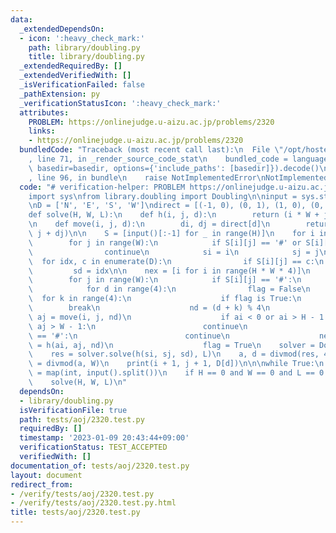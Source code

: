 ```yaml
---
data:
  _extendedDependsOn:
  - icon: ':heavy_check_mark:'
    path: library/doubling.py
    title: library/doubling.py
  _extendedRequiredBy: []
  _extendedVerifiedWith: []
  _isVerificationFailed: false
  _pathExtension: py
  _verificationStatusIcon: ':heavy_check_mark:'
  attributes:
    PROBLEM: https://onlinejudge.u-aizu.ac.jp/problems/2320
    links:
    - https://onlinejudge.u-aizu.ac.jp/problems/2320
  bundledCode: "Traceback (most recent call last):\n  File \"/opt/hostedtoolcache/PyPy/3.7.13/x64/site-packages/onlinejudge_verify/documentation/build.py\"\
    , line 71, in _render_source_code_stat\n    bundled_code = language.bundle(stat.path,\
    \ basedir=basedir, options={'include_paths': [basedir]}).decode()\n  File \"/opt/hostedtoolcache/PyPy/3.7.13/x64/site-packages/onlinejudge_verify/languages/python.py\"\
    , line 96, in bundle\n    raise NotImplementedError\nNotImplementedError\n"
  code: "# verification-helper: PROBLEM https://onlinejudge.u-aizu.ac.jp/problems/2320\n\
    import sys\nfrom library.doubling import Doubling\n\ninput = sys.stdin.readline\n\
    \nD = ['N', 'E', 'S', 'W']\ndirect = [(-1, 0), (0, 1), (1, 0), (0, -1)]\n\n\n\
    def solve(H, W, L):\n    def h(i, j, d):\n        return (i * W + j) * 4 + d\n\
    \n    def move(i, j, d):\n        di, dj = direct[d]\n        return (i + di,\
    \ j + dj)\n\n    S = [input()[:-1] for _ in range(H)]\n    for i in range(H):\n\
    \        for j in range(W):\n            if S[i][j] == '#' or S[i][j] == '.':\n\
    \                continue\n            si = i\n            sj = j\n          \
    \  for idx, c in enumerate(D):\n                if S[i][j] == c:\n           \
    \         sd = idx\n\n    nex = [i for i in range(H * W * 4)]\n    for i in range(H):\n\
    \        for j in range(W):\n            if S[i][j] == '#':\n                continue\n\
    \            for d in range(4):\n                flag = False\n              \
    \  for k in range(4):\n                    if flag is True:\n                \
    \        break\n                    nd = (d + k) % 4\n                    ai,\
    \ aj = move(i, j, nd)\n                    if ai < 0 or ai > H - 1 or aj < 0 or\
    \ aj > W - 1:\n                        continue\n                    if S[ai][aj]\
    \ == '#':\n                        continue\n                    nex[h(i, j, d)]\
    \ = h(ai, aj, nd)\n                    flag = True\n    solver = Doubling(nex)\n\
    \    res = solver.solve(h(si, sj, sd), L)\n    a, d = divmod(res, 4)\n    i, j\
    \ = divmod(a, W)\n    print(i + 1, j + 1, D[d])\n\n\nwhile True:\n    H, W, L\
    \ = map(int, input().split())\n    if H == 0 and W == 0 and L == 0:\n        break\n\
    \    solve(H, W, L)\n"
  dependsOn:
  - library/doubling.py
  isVerificationFile: true
  path: tests/aoj/2320.test.py
  requiredBy: []
  timestamp: '2023-01-09 20:43:44+09:00'
  verificationStatus: TEST_ACCEPTED
  verifiedWith: []
documentation_of: tests/aoj/2320.test.py
layout: document
redirect_from:
- /verify/tests/aoj/2320.test.py
- /verify/tests/aoj/2320.test.py.html
title: tests/aoj/2320.test.py
---
```

